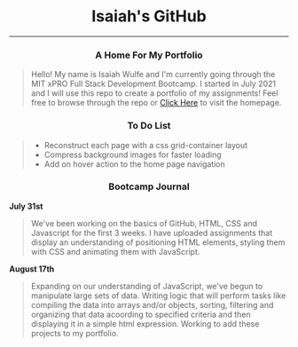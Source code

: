 # <div align="center">Isaiah's GitHub</div>

***

### <div align="center">A Home For My Portfolio</div>
> Hello! My name is Isaiah Wulfe and I'm currently going through the MIT xPRO Full Stack Development Bootcamp. I started in July 2021 and I will use this repo to create a portfolio of my assignments! Feel free to browse through the repo or [Click Here](https://isaiahwulfe.github.io/) to visit the homepage.

### <div align="center">To Do List</div>
> - Reconstruct each page with a css grid-container layout
> - Compress background images for faster loading
> - Add on hover action to the home page navigation

### <div align="center">Bootcamp Journal</div>

**July 31st**
> We've been working on the basics of GitHub, HTML, CSS and Javascript for the first 3 weeks. I have uploaded assignments that display an understanding of positioning HTML elements, styling them with CSS and animating them with JavaScript.  

**August 17th**
> Expanding on our understanding of JavaScript, we've begun to manipulate large sets of data. Writing logic that will perform tasks like compiling the data into arrays and/or objects, sorting, filtering and organizing that data acoording to specified criteria and then displaying it in a simple html expression. Working to add these projects to my portfolio.